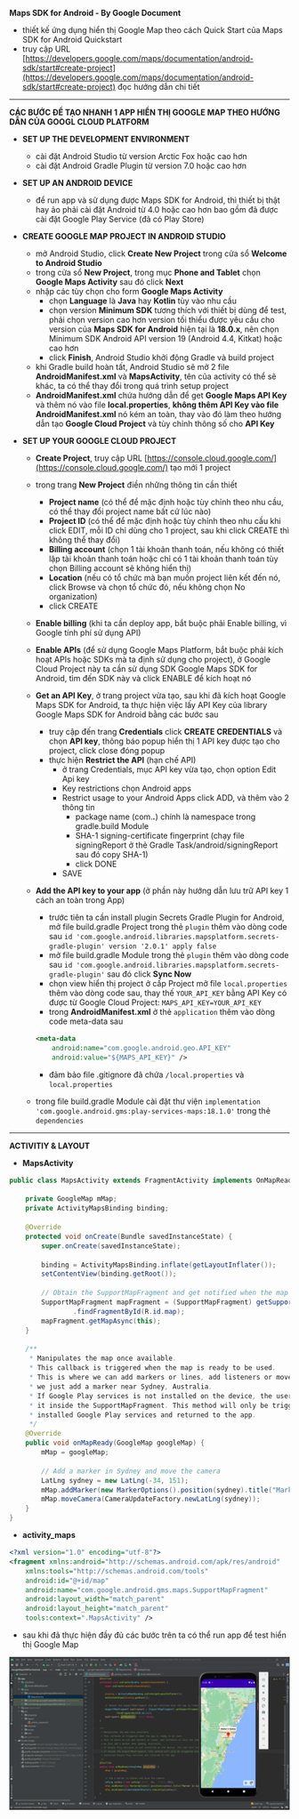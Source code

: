 __Maps SDK for Android - By Google Document__

- thiết kế ứng dụng hiển thị Google Map theo cách Quick Start của Maps SDK for Android Quickstart
- truy cập URL [https://developers.google.com/maps/documentation/android-sdk/start#create-project](https://developers.google.com/maps/documentation/android-sdk/start#create-project) đọc hướng dẫn chi tiết

___

__CÁC BƯỚC ĐỂ TẠO NHANH 1 APP HIỂN THỊ GOOGLE MAP THEO HƯỚNG DẪN CỦA GOOGL CLOUD PLATFORM__

- __SET UP THE DEVELOPMENT ENVIRONMENT__
	- cài đặt Android Studio từ version Arctic Fox hoặc cao hơn
	- cài đặt Android Gradle Plugin từ version 7.0 hoặc cao hơn

- __SET UP AN ANDROID DEVICE__
	- để run app và sử dụng được Maps SDK for Android, thì thiết bị thật hay ảo phải cài đặt Android từ 4.0 hoặc cao hơn bao gồm đã được cài đặt Google Play Service (đã có Play Store)

- __CREATE GOOGLE MAP PROJECT IN ANDROID STUDIO__
	- mở Android Studio, click __Create New Project__ trong cửa sổ __Welcome to Android Studio__
	- trong cửa sổ __New Project__, trong mục __Phone and Tablet__ chọn __Google Maps Activity__ sau đó click __Next__
	- nhập các tùy chọn cho form __Google Maps Activity__
		- chọn __Language__ là __Java__ hay __Kotlin__ tùy vào nhu cầu
		- chọn version __Minimum SDK__ tương thích với thiết bị dùng để test, phải chọn version cao hơn version tối thiểu được yêu cầu cho version của __Maps SDK for Android__ hiện tại là __18.0.x__, nên chọn Minimum SDK Android API version 19 (Android 4.4, Kitkat) hoặc cao hơn
		- click __Finish__, Android Studio khởi động Gradle và build project
	- khi Gradle build hoàn tất, Android Studio sẽ mở 2 file __AndroidManifest.xml__ và __MapsActivity__, tên của activity có thể sẽ khác, ta có thể thay đổi trong quá trình setup project
	- __AndroidManifest.xml__ chứa hướng dẫn để get __Google Maps API Key__ và thêm nó vào file __local.properties__, __không thêm API Key vào file AndroidManifest.xml__ nó kém an toàn, thay vào đó làm theo hướng dẫn tạo __Google Cloud Project__ và tùy chỉnh thông số cho __API Key__

- __SET UP YOUR GOOGLE CLOUD PROJECT__
	- __Create Project__, truy cập URL [https://console.cloud.google.com/](https://console.cloud.google.com/) tạo mới 1 project
	- trong trang __New Project__ điền những thông tin cần thiết
		- __Project name__ (có thể để mặc định hoặc tùy chỉnh theo nhu cầu, có thể thay đổi project name bất cứ lúc nào)
		- __Project ID__ (có thể để mặc định hoặc tùy chỉnh theo nhu cầu khi click EDIT, mỗi ID chỉ dùng cho 1 project, sau khi click CREATE thì không thể thay đổi)
		- __Billing account__ (chọn 1 tài khoản thanh toán, nếu không có thiết lập tài khoản thanh toán hoặc chỉ có 1 tài khoản thanh toán tùy chọn Billing account sẽ không hiển thị)
		- __Location__ (nếu có tổ chức mà bạn muốn project liên kết đến nó, click Browse và chọn tổ chức đó, nếu không chọn No organization)
		- click CREATE

	- __Enable billing__ (khi ta cần deploy app, bắt buộc phải Enable billing, vì Google tính phí sử dụng API)
	- __Enable APIs__ (để sử dụng Google Maps Platform, bắt buộc phải kích hoạt APIs hoặc SDKs mà ta định sử dụng cho project), ở Google Cloud Project này ta cần sử dụng SDK Google Maps SDK for Android, tìm đến SDK này và click ENABLE để kích hoạt nó
	- __Get an API Key__, ở trang project vừa tạo, sau khi đã kích hoạt Google Maps SDK for Android, ta thực hiện việc lấy API Key của library Google Maps SDK for Android bằng các bước sau
		- truy cập đến trang __Credentials__ click __CREATE CREDENTIALS__ và chọn __API key__, thông báo popup hiển thị 1 API key được tạo cho project, click close đóng popup
		- thực hiện __Restrict the API__ (hạn chế API) 
			- ở trang Credentials, mục API key vừa tạo, chọn option Edit Api key
			- Key restrictions chọn Android apps
			- Restrict usage to your Android Apps click ADD, và thêm vào 2 thông tin
				- package name (com.*****.*****) chính là namespace trong gradle.build Module
				- SHA-1 signing-certificate fingerprint (chạy file signingReport ở thẻ Gradle Task/android/signingReport sau đó copy SHA-1)
				- click DONE
			- SAVE
	- __Add the API key to your app__ (ở phần này hướng dẫn lưu trữ API key 1 cách an toàn trong App)
		- trước tiên ta cần install plugin Secrets Gradle Plugin for Android, mở file build.gradle Project trong thẻ ``plugin`` thêm vào dòng code sau ``id 'com.google.android.libraries.mapsplatform.secrets-gradle-plugin' version '2.0.1' apply false``
		- mở file build.gradle Module trong thẻ ``plugin`` thêm vào dòng code sau ``id 'com.google.android.libraries.mapsplatform.secrets-gradle-plugin'`` sau đó click __Sync Now__
		- chọn view hiển thị project ở cấp Project mở file ``local.properties`` thêm vào dòng code sau, thay thế ``YOUR_API_KEY`` bằng API Key có được từ Google Cloud Project: ``MAPS_API_KEY=YOUR_API_KEY``
		- trong __AndroidManifest.xml__ ở thẻ ``application`` thêm vào dòng code meta-data sau 
		```xml
		<meta-data
    		android:name="com.google.android.geo.API_KEY"
    		android:value="${MAPS_API_KEY}" />
    	```
    	- đảm bảo file .gitignore đã chứa ``/local.properties`` và ``local.properties``
    - trong file build.gradle Module cài đặt thư viện ``implementation 'com.google.android.gms:play-services-maps:18.1.0'`` trong thẻ ``dependencies``
___

__ACTIVITIY & LAYOUT__

- __MapsActivity__
```java
public class MapsActivity extends FragmentActivity implements OnMapReadyCallback {

    private GoogleMap mMap;
    private ActivityMapsBinding binding;

    @Override
    protected void onCreate(Bundle savedInstanceState) {
        super.onCreate(savedInstanceState);

        binding = ActivityMapsBinding.inflate(getLayoutInflater());
        setContentView(binding.getRoot());

        // Obtain the SupportMapFragment and get notified when the map is ready to be used.
        SupportMapFragment mapFragment = (SupportMapFragment) getSupportFragmentManager()
                .findFragmentById(R.id.map);
        mapFragment.getMapAsync(this);
    }

    /**
     * Manipulates the map once available.
     * This callback is triggered when the map is ready to be used.
     * This is where we can add markers or lines, add listeners or move the camera. In this case,
     * we just add a marker near Sydney, Australia.
     * If Google Play services is not installed on the device, the user will be prompted to install
     * it inside the SupportMapFragment. This method will only be triggered once the user has
     * installed Google Play services and returned to the app.
     */
    @Override
    public void onMapReady(GoogleMap googleMap) {
        mMap = googleMap;

        // Add a marker in Sydney and move the camera
        LatLng sydney = new LatLng(-34, 151);
        mMap.addMarker(new MarkerOptions().position(sydney).title("Marker in Sydney"));
        mMap.moveCamera(CameraUpdateFactory.newLatLng(sydney));
    }
}
```

- __activity_maps__
```xml
<?xml version="1.0" encoding="utf-8"?>
<fragment xmlns:android="http://schemas.android.com/apk/res/android"
    xmlns:tools="http://schemas.android.com/tools"
    android:id="@+id/map"
    android:name="com.google.android.gms.maps.SupportMapFragment"
    android:layout_width="match_parent"
    android:layout_height="match_parent"
    tools:context=".MapsActivity" />
```

- sau khi đã thực hiện đầy đủ các bước trên ta có thể run app để test hiển thị Google Map

<img src="https://github.com/hienqp/Ngay046-ConsoleCloudGoogle-DocumentGoogleMapsSDKforAndroid/blob/main/1_show_map_successfully.png">

